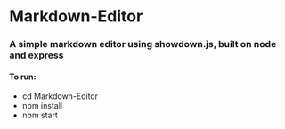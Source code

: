 # Markdown-Editor

### A simple markdown editor using showdown.js, built on node and express

#### To run:
* cd Markdown-Editor
* npm install
* npm start
